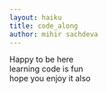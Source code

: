 ```yaml
---
layout: haiku
title: code_along
author: mihir sachdeva
---
```


Happy to be here<br>
learning code is fun<br>
hope you enjoy it also<br>